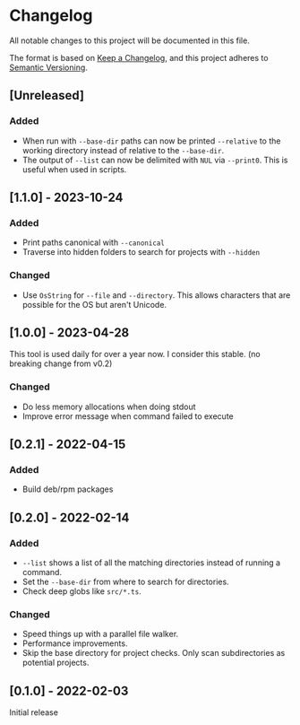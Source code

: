 # Changelog

All notable changes to this project will be documented in this file.

The format is based on [Keep a Changelog](https://keepachangelog.com/en/1.1.0/),
and this project adheres to [Semantic Versioning](https://semver.org/spec/v2.0.0.html).

## [Unreleased]

### Added

- When run with `--base-dir` paths can now be printed `--relative` to the working directory instead of relative to the `--base-dir`.
- The output of `--list` can now be delimited with `NUL` via `--print0`. This is useful when used in scripts.

## [1.1.0] - 2023-10-24

### Added

- Print paths canonical with `--canonical`
- Traverse into hidden folders to search for projects with `--hidden`

### Changed

- Use `OsString` for `--file` and `--directory`. This allows characters that are possible for the OS but aren't Unicode.

## [1.0.0] - 2023-04-28

This tool is used daily for over a year now. I consider this stable. (no breaking change from v0.2)

### Changed

- Do less memory allocations when doing stdout
- Improve error message when command failed to execute

## [0.2.1] - 2022-04-15

### Added

- Build deb/rpm packages

## [0.2.0] - 2022-02-14

### Added

- `--list` shows a list of all the matching directories instead of running a command.
- Set the `--base-dir` from where to search for directories.
- Check deep globs like `src/*.ts`.

### Changed

- Speed things up with a parallel file walker.
- Performance improvements.
- Skip the base directory for project checks. Only scan subdirectories as potential projects.

## [0.1.0] - 2022-02-03

Initial release
